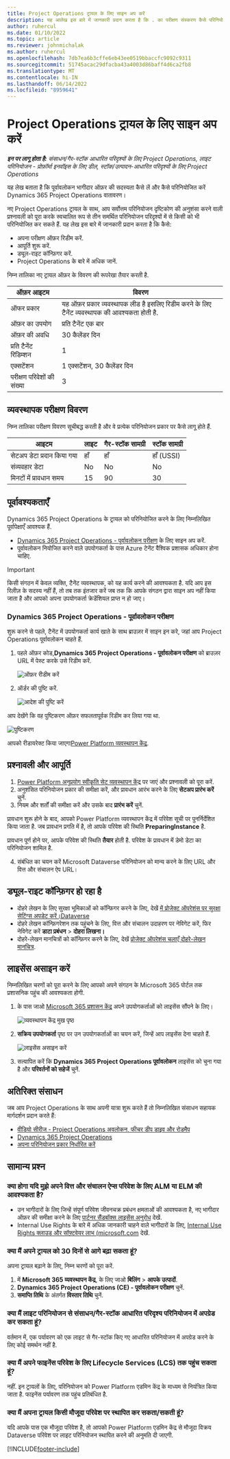 ```yaml
---
title: Project Operations ट्रायल के लिए साइन अप करें
description: यह आलेख इस बारे में जानकारी प्रदान करता है कि . का परीक्षण संस्करण कैसे परिनियोजित किया जाए।Dynamics 365 Project Operations
author: ruhercul
ms.date: 01/10/2022
ms.topic: article
ms.reviewer: johnmichalak
ms.author: ruhercul
ms.openlocfilehash: 7db7ea6b3cffe6eb43ee0519bbaccfc9092c9311
ms.sourcegitcommit: 51745acac29dfacba43a4003d86baff4d6ca2fb8
ms.translationtype: MT
ms.contentlocale: hi-IN
ms.lasthandoff: 06/14/2022
ms.locfileid: "8959641"
---
```

# <a name="sign-up-for-project-operations-trials"></a>Project Operations ट्रायल के लिए साइन अप करें 

_**इन पर लागू होता है:** संसाधन/गैर-स्टॉक आधारित परिदृश्यों के लिए Project Operations, लाइट परिनियोजन - प्रोफ़ॉर्मा इनवॉइस के लिए डील, स्टॉक/उत्पादन-आधारित परिदृश्यों के लिए Project Operations_ 



यह लेख बताता है कि पूर्वावलोकन भागीदार ऑफ़र की सदस्यता कैसे लें और कैसे परिनियोजित करें Dynamics 365 Project Operations वातावरण।

नए Project Operations ट्रायल के साथ, आप सर्वोत्तम परिनियोजन दृष्टिकोण की अनुशंसा करने वाली प्रश्नावली को पूरा करके स्वचालित रूप से तीन समर्थित परिनियोजन परिदृश्यों में से किसी को भी परिनियोजित कर सकते हैं. यह लेख इस बारे में जानकारी प्रदान करता है कि कैसे:

- अपना परीक्षण ऑफ़र रिडीम करें.
- आपूर्ति शुरू करें.
- ड्यूल-राइट कॉन्फ़िगर करें.
- Project Operations के बारे में अधिक जानें. 

निम्न तालिका नए ट्रायल ऑफ़र के विवरण की रूपरेखा तैयार करती है.

| **ऑफ़र आइटम**               | **विवरण**                                  |
|------------------------------|----------------------------------------------|
| ऑफर प्रकार                   | यह ऑफ़र प्रकार व्यवस्थापक लीड है इसलिए रिडीम करने के लिए टैनेंट व्यवस्थापक की आवश्यकता होती है. |
| ऑफ़र का उपयोग                    | प्रति टैनेंट एक बार                          |
| ऑफ़र की अवधि               | 30 कैलेंडर दिन                             |
| प्रति टैनेंट रिडिम्‍शन       | 1                                            |
| एक्सटेंशन                    | 1 एक्सटेंशन, 30 कैलेंडर दिन               |
| परीक्षण परिवेशों की संख्‍या | 3                                            |


## <a name="admin-trial-details"></a>व्‍यवस्‍थापक परीक्षण विवरण
निम्न तालिका परीक्षण विवरण सूचीबद्ध करती है और वे प्रत्येक परिनियोजन प्रकार पर कैसे लागू होते हैं.

| **आइटम**                      | **लाइट**                                     | **गैर-स्टॉक सामग्री** | **स्टॉक सामग्री** |
|-------------------------------|----------------------------------------------|---------------------------|-----------------------|
| सेटअप डेटा प्रदान किया गया           | हाँ                                          | हाँ                       | हाँ (USSI)            |
| संव्यवहार डेटा            | No                                           | No                        | No                    |
| मिनटों में प्रावधान समय  | 15                                           | 90                        | 30                    |
 
## <a name="prerequisites"></a>पूर्वावश्यकताएँ
Dynamics 365 Project Operations के ट्रायल को परिनियोजित करने के लिए निम्नलिखित पूर्वापेक्षाएँ आवश्यक हैं.

- [Dynamics 365 Project Operations - पूर्वावलोकन परीक्षण](https://www.aka.ms/try-po) के लिए साइन अप करें.
- पूर्वावलोकन नियोजित करने वाले उपयोगकर्ता के पास Azure टेनेंट वैश्विक प्रशासक अधिकार होना चाहिए.

> [!IMPORTANT]
> किसी संगठन में केवल व्यक्ति, टैनेंट व्यवस्थापक, को यह कार्य करने की आवश्यकता है. यदि आप इस रिलीज़ के सदस्य नहीं हैं, तो तब तक इंतजार करें जब तक कि आपके संगठन द्वारा साइन अप नहीं किया जाता है और आपको अपना उपयोगकर्ता क्रेडेंशियल प्राप्त न हो जाए।

### <a name="dynamics-365-project-operations---preview-trial"></a>Dynamics 365 Project Operations - पूर्वावलोकन परीक्षण 

शुरू करने से पहले, टैनेंट में उपयोगकर्ता कार्य खाते के साथ ब्राउज़र में साइन इन करे, जहां आप Project Operations पूर्वावलोकन चाहते हैं.

1. पहले ऑफ़र कोड,**Dynamics 365 Project Operations - पूर्वावलोकन परीक्षण** को ब्राउज़र URL में पेस्ट करके उसे रिडीम करें.

    ![ऑफ़र रीडीम करें](./media/16RedeemFirstOfferNew.png)

2. ऑर्डर की पुष्टि करें.

    ![आदेश की पुष्टि करें](./media/17ConfirmOrderNew.png)

  आप देखेंगे कि वह पुष्टिकरण ऑफ़र सफलतापूर्वक रिडीम कर लिया गया था.

   ![पुष्टिकरण](./media/18OrderConfirmationNew.png)

  आपको रीडायरेक्ट किया जाएगा[Power Platform व्यवस्थापन केंद्र](https://admin.powerplatform.microsoft.com/projectoperationstrial).

## <a name="questionnaire-and-provisioning"></a>प्रश्नावली और आपूर्ति

1.  [Power Platform अनुप्रयोग स्वीकृति सेट व्यवस्थापन केंद्र](https://admin.powerplatform.com/projectoperationstrial) पर जाएं और प्रश्नावली को पूरा करें.  
2.  अनुशंसित परिनियोजन प्रकार की समीक्षा करें, और प्रावधान आरंभ करने के लिए **सेटअप प्रारंभ करें** चुनें.
3.  नियम और शर्तों की समीक्षा करें और उसके बाद **प्रारंभ करें** चुनें.

   प्रावधान शुरू होने के बाद, आपको Power Platform व्यवस्थापन केंद्र में परिवेश सूची पर पुनर्निर्देशित किया जाता है. जब प्रावधान प्रगति में है, तो आपके परिवेश की स्थिति **PreparingInstance** है.
 
  प्रावधान पूर्ण होने पर, आपके परिवेश की स्थिति **तैयार** होती है. परिवेश के प्रावधान में डेमो डेटा का परिनियोजन शामिल है.
 
4.  संबंधित का चयन करें Microsoft Dataverse परिनियोजन को मान्य करने के लिए URL और वित्त और संचालन ऐप URL।

## <a name="configuring-dual-write"></a>ड्यूल-राइट कॉन्‍फ़‍िगर हो रहा है
- दोहरे लेखन के लिए सुरक्षा भूमिकाओं को कॉन्फ़िगर करने के लिए, देखें [में प्रोजेक्ट ऑपरेशंस पर सुरक्षा सेटिंग्स अपडेट करें।Dataverse](resource-provision-new-environment.md#update-security-settings-on-project-operations-on-dataverse)
- दोहरे लेखन कॉन्फ़िगरेशन तक पहुंचने के लिए, वित्त और संचालन उदाहरण पर नेविगेट करें, फिर नेविगेट करें **डाटा प्रबंधन** > **दोहरा लिखना।**
- दोहरे-लेखन मानचित्रों को कॉन्फ़िगर करने के लिए, देखें [प्रोजेक्ट ऑपरेशंस चलाएँ दोहरे-लेखन मानचित्र](resource-provision-new-environment.md#run-project-operations-dual-write-maps).

## <a name="assign-licenses"></a>लाइसेंस असाइन करें

निम्नलिखित चरणों को पूरा करने के लिए आपको अपने संगठन के Microsoft 365 पोर्टल तक प्रशासनिक पहुंच की आवश्यकता होगी.

1. के पास जाओ [Microsoft 365 प्रशासन केंद्र](https://portal.office.com/) अपने उपयोगकर्ताओं को लाइसेंस सौंपने के लिए।

   ![व्यवस्थापन केंद्र मुख पृष्ठ](./media/14AdminPortal.png)

2. **सक्रिय उपयोगकर्ता** पृष्ठ पर उन उपयोगकर्ताओं का चयन करें, जिन्हें आप लाइसेंस देना चाहते हैं.

   ![लाइसेंस असाइन करें](./media/15AssignLicenses.png)

3. सत्यापित करें कि **Dynamics 365 Project Operations पूर्वावलोकन** लाइसेंस को चुना गया है और **परिवर्तनों को सहेजें** चुनें.

## <a name="additional-resources"></a>अतिरिक्त संसाधन

जब आप Project Operations के साथ अपनी यात्रा शुरू करते हैं तो निम्नलिखित संसाधन सहायक मार्गदर्शन प्रदान करते हैं:

- [वीडियो सीरीज - Project Operations अवलोकन, फीचर डीप डाइव और रोडमैप](https://youtube.com/playlist?list=PLcakwueIHoT_LJ3Fr1tHnkPk5lioqE6uH)
- [Dynamics 365 Project Operations](/learn/modules/examine-dynamics-365-project-operations/)
- [अपना परिनियोजन प्रकार निर्धारित करें](determine-deployment-type.md)

## <a name="frequently-asked-questions"></a>सामान्य प्रश्‍न

### <a name="what-if-i-require-alm-or-elm-for-my-finance-and-operations-apps-environment"></a>क्या होगा यदि मुझे अपने वित्त और संचालन ऐप्स परिवेश के लिए ALM या ELM की आवश्यकता है?

- उन भागीदारों के लिए जिन्हें संपूर्ण परिवेश जीवनचक्र प्रबंधन क्षमताओं की आवश्यकता है, नए भागीदार ऑफ़र की समीक्षा करने के लिए [पार्टनर सैंडबॉक्स लाइसेंस अनुरोध](https://experience.dynamics.com/requestlicense) देखें. 
- Internal Use Rights के बारे में अधिक जानकारी चाहने वाले भागीदारों के लिए, [Internal Use Rights क्लाउड और सॉफ़्टवेयर लाभ (microsoft.com](https://partner.microsoft.com/membership/internal-use-software) देखें.

### <a name="can-i-extend-my-trial-beyond-30-days"></a>क्या मैं अपने ट्रायल को 30 दिनों से आगे बढ़ा सकता हूं?
अपना ट्रायल बढ़ाने के लिए, निम्न चरणों को पूरा करें.

1. में **Microsoft 365 व्यवस्थापन केंद्र**, के लिए जाओ **बिलिंग** > **आपके उत्पादों**.
2. **Dynamics 365 Project Operations (CE) - पूर्वावलोकन परीक्षण** चुनें.
3. **समाप्ति तिथि** के अंतर्गत **विस्तार तिथि** चुनें.

### <a name="can-i-upgrade-from-the-lite-deployment-to-the-resourcenon-stocked-based-scenario-deployment"></a>क्या मैं लाइट परिनियोजन से संसाधन/गैर-स्टॉक आधारित परिदृश्य परिनियोजन में अपग्रेड कर सकता हूं?
वर्तमान में, एक पर्यावरण को एक लाइट से गैर-स्टॉक किए गए आधारित परिनियोजन में अपग्रेड करने के लिए कोई समर्थन नहीं है.

### <a name="can-i-access-lifecycle-services-lcs-for-my-finance-environments"></a>क्या मैं अपने फाइनेंस परिवेश के लिए Lifecycle Services (LCS) तक पहुंच सकता हूं?  
नहीं. इन ट्रायलों के लिए, परिनियोजन को Power Platform एडमिन केंद्र के माध्यम से नियंत्रित किया जाता है. फाइनेंस पर्यावरण तक पहुंच प्रतिबंधित है.

### <a name="can-i-install-my-trial-on-an-existing-environment"></a>क्या मैं अपना ट्रायल किसी मौजूदा परिवेश पर स्थापित कर सकता/सकती हूं?
यदि आपके पास एक मौजूदा परिवेश है, तो आपको Power Platform एडमिन केंद्र से मौजूदा विक्रय Dataverse परिवेश पर लाइट परिनियोजन स्थापित करने की अनुमति दी जाएगी.

[!INCLUDE[footer-include](../includes/footer-banner.md)]
